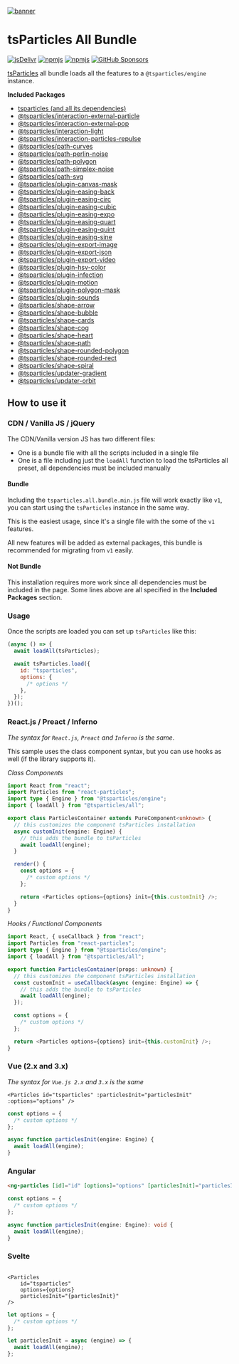 [![banner](https://particles.js.org/images/banner2.png)](https://particles.js.org)

# tsParticles All Bundle

[![jsDelivr](https://data.jsdelivr.com/v1/package/npm/@tsparticles/all/badge)](https://www.jsdelivr.com/package/npm/@tsparticles/all) [![npmjs](https://badge.fury.io/js/@tsparticles/all.svg)](https://www.npmjs.com/package/@tsparticles/all) [![npmjs](https://img.shields.io/npm/dt/@tsparticles/all)](https://www.npmjs.com/package/@tsparticles/all) [![GitHub Sponsors](https://img.shields.io/github/sponsors/matteobruni)](https://github.com/sponsors/matteobruni)

[tsParticles](https://github.com/tsparticles/tsparticles) all bundle loads all the features to a `@tsparticles/engine` instance.

**Included Packages**

- [tsparticles (and all its dependencies)](https://github.com/tsparticles/tsparticles/tree/main/bundles/full)
- [@tsparticles/interaction-external-particle](https://github.com/tsparticles/tsparticles/tree/main/interactions/external/particle)
- [@tsparticles/interaction-external-pop](https://github.com/tsparticles/tsparticles/tree/main/interactions/external/pop)
- [@tsparticles/interaction-light](https://github.com/tsparticles/tsparticles/tree/main/interactions/light)
- [@tsparticles/interaction-particles-repulse](https://github.com/tsparticles/tsparticles/tree/main/interactions/particles/repulse)
- [@tsparticles/path-curves](https://github.com/tsparticles/tsparticles/tree/main/paths/curves)
- [@tsparticles/path-perlin-noise](https://github.com/tsparticles/tsparticles/tree/main/paths/perlinNoise)
- [@tsparticles/path-polygon](https://github.com/tsparticles/tsparticles/tree/main/paths/polygon)
- [@tsparticles/path-simplex-noise](https://github.com/tsparticles/tsparticles/tree/main/paths/simplexNoise)
- [@tsparticles/path-svg](https://github.com/tsparticles/tsparticles/tree/main/paths/svg)
- [@tsparticles/plugin-canvas-mask](https://github.com/tsparticles/tsparticles/tree/main/plugins/canvasMask)
- [@tsparticles/plugin-easing-back](https://github.com/tsparticles/tsparticles/tree/main/plugins/easings/back)
- [@tsparticles/plugin-easing-circ](https://github.com/tsparticles/tsparticles/tree/main/plugins/easings/circ)
- [@tsparticles/plugin-easing-cubic](https://github.com/tsparticles/tsparticles/tree/main/plugins/easings/cubic)
- [@tsparticles/plugin-easing-expo](https://github.com/tsparticles/tsparticles/tree/main/plugins/easings/expo)
- [@tsparticles/plugin-easing-quart](https://github.com/tsparticles/tsparticles/tree/main/plugins/easings/quart)
- [@tsparticles/plugin-easing-quint](https://github.com/tsparticles/tsparticles/tree/main/plugins/easings/quint)
- [@tsparticles/plugin-easing-sine](https://github.com/tsparticles/tsparticles/tree/main/plugins/easings/sine)
- [@tsparticles/plugin-export-image](https://github.com/tsparticles/tsparticles/tree/main/plugins/exports/image)
- [@tsparticles/plugin-export-json](https://github.com/tsparticles/tsparticles/tree/main/plugins/exports/json)
- [@tsparticles/plugin-export-video](https://github.com/tsparticles/tsparticles/tree/main/plugins/exports/video)
- [@tsparticles/plugin-hsv-color](https://github.com/tsparticles/tsparticles/tree/main/plugins/hsvColor)
- [@tsparticles/plugin-infection](https://github.com/tsparticles/tsparticles/tree/main/plugins/infection)
- [@tsparticles/plugin-motion](https://github.com/tsparticles/tsparticles/tree/main/plugins/motion)
- [@tsparticles/plugin-polygon-mask](https://github.com/tsparticles/tsparticles/tree/main/plugins/polygonMask)
- [@tsparticles/plugin-sounds](https://github.com/tsparticles/tsparticles/tree/main/plugins/sounds)
- [@tsparticles/shape-arrow](https://github.com/tsparticles/tsparticles/tree/main/shapes/arrow)
- [@tsparticles/shape-bubble](https://github.com/tsparticles/tsparticles/tree/main/shapes/bubble)
- [@tsparticles/shape-cards](https://github.com/tsparticles/tsparticles/tree/main/shapes/cards)
- [@tsparticles/shape-cog](https://github.com/tsparticles/tsparticles/tree/main/shapes/cog)
- [@tsparticles/shape-heart](https://github.com/tsparticles/tsparticles/tree/main/shapes/heart)
- [@tsparticles/shape-path](https://github.com/tsparticles/tsparticles/tree/main/shapes/path)
- [@tsparticles/shape-rounded-polygon](https://github.com/tsparticles/tsparticles/tree/main/shapes/polygon)
- [@tsparticles/shape-rounded-rect](https://github.com/tsparticles/tsparticles/tree/main/shapes/rect)
- [@tsparticles/shape-spiral](https://github.com/tsparticles/tsparticles/tree/main/shapes/spiral)
- [@tsparticles/updater-gradient](https://github.com/tsparticles/tsparticles/tree/main/updaters/gradient)
- [@tsparticles/updater-orbit](https://github.com/tsparticles/tsparticles/tree/main/updaters/orbit)

## How to use it

### CDN / Vanilla JS / jQuery

The CDN/Vanilla version JS has two different files:

- One is a bundle file with all the scripts included in a single file
- One is a file including just the `loadAll` function to load the tsParticles all preset, all dependencies must be
  included manually

#### Bundle

Including the `tsparticles.all.bundle.min.js` file will work exactly like `v1`, you can start using the `tsParticles`
instance in the same way.

This is the easiest usage, since it's a single file with the some of the `v1` features.

All new features will be added as external packages, this bundle is recommended for migrating from `v1` easily.

#### Not Bundle

This installation requires more work since all dependencies must be included in the page. Some lines above are all
specified in the **Included Packages** section.

### Usage

Once the scripts are loaded you can set up `tsParticles` like this:

```javascript
(async () => {
  await loadAll(tsParticles);

  await tsParticles.load({
    id: "tsparticles",
    options: {
      /* options */
    },
  });
})();
```

### React.js / Preact / Inferno

_The syntax for `React.js`, `Preact` and `Inferno` is the same_.

This sample uses the class component syntax, but you can use hooks as well (if the library supports it).

_Class Components_

```typescript jsx
import React from "react";
import Particles from "react-particles";
import type { Engine } from "@tsparticles/engine";
import { loadAll } from "@tsparticles/all";

export class ParticlesContainer extends PureComponent<unknown> {
  // this customizes the component tsParticles installation
  async customInit(engine: Engine) {
    // this adds the bundle to tsParticles
    await loadAll(engine);
  }

  render() {
    const options = {
      /* custom options */
    };

    return <Particles options={options} init={this.customInit} />;
  }
}
```

_Hooks / Functional Components_

```typescript jsx
import React, { useCallback } from "react";
import Particles from "react-particles";
import type { Engine } from "@tsparticles/engine";
import { loadAll } from "@tsparticles/all";

export function ParticlesContainer(props: unknown) {
  // this customizes the component tsParticles installation
  const customInit = useCallback(async (engine: Engine) => {
    // this adds the bundle to tsParticles
    await loadAll(engine);
  });

  const options = {
    /* custom options */
  };

  return <Particles options={options} init={this.customInit} />;
}
```

### Vue (2.x and 3.x)

_The syntax for `Vue.js 2.x` and `3.x` is the same_

```vue
<Particles id="tsparticles" :particlesInit="particlesInit" :options="options" />
```

```js
const options = {
  /* custom options */
};

async function particlesInit(engine: Engine) {
  await loadAll(engine);
}
```

### Angular

```html
<ng-particles [id]="id" [options]="options" [particlesInit]="particlesInit"></ng-particles>
```

```ts
const options = {
  /* custom options */
};

async function particlesInit(engine: Engine): void {
  await loadAll(engine);
}
```

### Svelte

```sveltehtml

<Particles
    id="tsparticles"
    options={options}
    particlesInit="{particlesInit}"
/>
```

```js
let options = {
  /* custom options */
};

let particlesInit = async (engine) => {
  await loadAll(engine);
};
```

